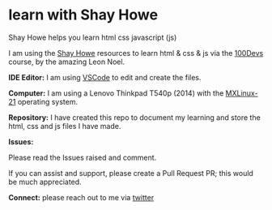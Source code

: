 # learn with Shay Howe
Shay Howe helps you learn html css javascript (js)


I am using the [Shay Howe](https://learn.shayhowe.com) resources to learn html & css & js via the [100Devs](https://leonnoel.com/100devs/) course, by the amazing Leon Noel.

**IDE Editor:**
I am using [VSCode](https://code.visualstudio.com/) to edit and create the files.

**Computer:**
I am using a Lenovo Thinkpad T540p (2014) with the [MXLinux-21](https://mxlinux.org/blog/mx-21-wildflower-released/) operating system.

**Repository:**
I have created this repo to document my learning and store the html, css and js files I have made.

**Issues:**

Please read the Issues raised and comment.

If you can assist and support, please create a Pull Request PR; this would be much appreciated.

**Connect:**
 please reach out to me via [twitter](https://www.twitter.com/goobric)
